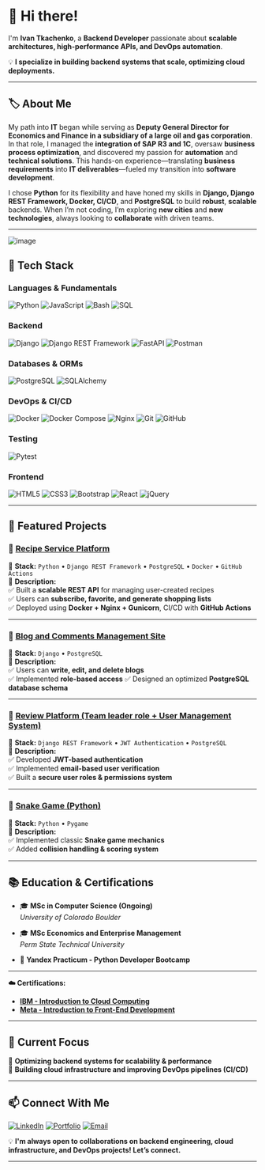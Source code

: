 # 🚀 Hi there!
I'm **Ivan Tkachenko**, a **Backend Developer** passionate about **scalable architectures, high-performance APIs, and DevOps automation**.  

💡 **I specialize in building backend systems that scale, optimizing cloud deployments.**  

---

## 🏷️ About Me
My path into **IT** began while serving as **Deputy General Director for Economics and Finance in a subsidiary of a large oil and gas corporation**. In that role, I managed the **integration of SAP R3 and 1С**, oversaw **business process optimization**, and discovered my passion for **automation** and **technical solutions**. This hands-on experience—translating **business requirements** into **IT deliverables**—fueled my transition into **software development**.

I chose **Python** for its flexibility and have honed my skills in **Django, Django REST Framework, Docker, CI/CD**, and **PostgreSQL** to build **robust**, **scalable** backends. When I’m not coding, I’m exploring **new cities** and **new technologies**, always looking to **collaborate** with driven teams.

---
![image](https://github.com/user-attachments/assets/64e5626f-1026-453e-b945-8d896d27e5b1)


## 🚀 Tech Stack

### Languages & Fundamentals
![Python](https://img.shields.io/badge/Python-3776AB?style=flat&logo=python&logoColor=white)
![JavaScript](https://img.shields.io/badge/JavaScript-F7DF1E?style=flat&logo=javascript&logoColor=black)
![Bash](https://img.shields.io/badge/Bash-4EAA25?style=flat&logo=gnubash&logoColor=white)
![SQL](https://img.shields.io/badge/SQL-4479A1?style=flat&logo=amazon-dynamodb&logoColor=white)

### Backend
![Django](https://img.shields.io/badge/Django-092E20?style=flat&logo=django&logoColor=white)
![Django REST Framework](https://img.shields.io/badge/DRF-Django%20REST%20Framework-red)
![FastAPI](https://img.shields.io/badge/FastAPI-009688?style=flat&logo=fastapi&logoColor=white)
![Postman](https://img.shields.io/badge/Postman-FF6C37?style=flat&logo=postman&logoColor=white)

### Databases & ORMs
![PostgreSQL](https://img.shields.io/badge/PostgreSQL-316192?style=flat&logo=postgresql&logoColor=white)
![SQLAlchemy](https://img.shields.io/badge/SQLAlchemy-DE5043?style=flat&logo=sqlalchemy&logoColor=white)

### DevOps & CI/CD
![Docker](https://img.shields.io/badge/Docker-2496ED?style=flat&logo=docker&logoColor=white)
![Docker Compose](https://img.shields.io/badge/Docker%20Compose-2496ED?style=flat&logo=docker&logoColor=white)
![Nginx](https://img.shields.io/badge/Nginx-009639?style=flat&logo=nginx&logoColor=white)
![Git](https://img.shields.io/badge/Git-F05032?style=flat&logo=git&logoColor=white)
![GitHub](https://img.shields.io/badge/GitHub-181717?style=flat&logo=github&logoColor=white)

### Testing
![Pytest](https://img.shields.io/badge/Pytest-0A9EDC?style=flat&logo=python&logoColor=white)

### Frontend
![HTML5](https://img.shields.io/badge/HTML5-E34F26?style=flat&logo=html5&logoColor=white)
![CSS3](https://img.shields.io/badge/CSS3-1572B6?style=flat&logo=css3&logoColor=white)
![Bootstrap](https://img.shields.io/badge/Bootstrap-563D7C?style=flat&logo=bootstrap&logoColor=white)
![React](https://img.shields.io/badge/React-61DAFB?style=flat&logo=react&logoColor=black)
![jQuery](https://img.shields.io/badge/jQuery-0769AD?style=flat&logo=jquery&logoColor=white)

---

## 📌 **Featured Projects**
### 🌟 **[Recipe Service Platform](https://kittygram.biz/)**
📜 **Stack:** `Python` • `Django REST Framework` • `PostgreSQL` • `Docker` • `GitHub Actions`  
📌 **Description:**  
✅ Built a **scalable REST API** for managing user-created recipes  
✅ Users can **subscribe, favorite, and generate shopping lists**  
✅ Deployed using **Docker + Nginx + Gunicorn**, CI/CD with **GitHub Actions**  

---

### 🌟 **[Blog and Comments Management Site](https://github.com/FrostWillmott/Blogicum)**
📜 **Stack:** `Django` • `PostgreSQL`  
📌 **Description:**  
✅ Users can **write, edit, and delete blogs**  
✅ Implemented **role-based access**
✅ Designed an optimized **PostgreSQL database schema**  

---

### 🌟 **[Review Platform (Team leader role + User Management System)](https://github.com/FrostWillmott/api_yamdb)**
📜 **Stack:** `Django REST Framework` • `JWT Authentication` • `PostgreSQL`  
📌 **Description:**  
✅ Developed **JWT-based authentication**  
✅ Implemented **email-based user verification**  
✅ Built a **secure user roles & permissions system**  

---

### 🌟 **[Snake Game (Python)](https://github.com/FrostWillmott/snake-game)**
📜 **Stack:** `Python` • `Pygame`  
📌 **Description:**  
✅ Implemented classic **Snake game mechanics**  
✅ Added **collision handling & scoring system**   

---

## 📚 **Education & Certifications**

- 🎓 **MSc in Computer Science (Ongoing)**  
  *University of Colorado Boulder*
  
- 🎓 **MSc Economics and Enterprise Management**  
  *Perm State Technical University*

- 📜 **Yandex Practicum - Python Developer Bootcamp**

---

**☁️ Certifications:**

- [**IBM - Introduction to Cloud Computing**](https://courses.edx.org/certificates/55bfa3bf3d9c462389cf24ea23abe21e)  
- [**Meta - Introduction to Front-End Development**](https://coursera.org/share/7341a309377db466d98a5fb71d853e7b)

---

## 🎯 **Current Focus**
🔹 **Optimizing backend systems for scalability & performance**  
🔹 **Building cloud infrastructure and improving DevOps pipelines (CI/CD)**  

---

## 📫 **Connect With Me**
[![LinkedIn](https://img.shields.io/badge/LinkedIn-0077B5?style=flat&logo=linkedin&logoColor=white)](https://www.linkedin.com/in/ivan-tkachenko-6189b4127/)
[![Portfolio](https://img.shields.io/badge/Portfolio-181717?style=flat&logo=github&logoColor=white)](https://frostwillmott.github.io/My-personal-site/)
[![Email](https://img.shields.io/badge/Email-D14836?style=flat&logo=gmail&logoColor=white)](mailto:i.tkachenko@zohomail.eu)  

💡 **I'm always open to collaborations on backend engineering, cloud infrastructure, and DevOps projects! Let’s connect.**  

---
